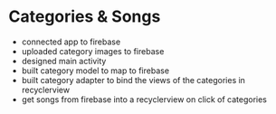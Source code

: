 # Categories & Songs
- connected app to firebase
- uploaded category images to firebase
- designed main activity
- built category model to map to firebase
- built category adapter to bind the views of the categories in recyclerview
- get songs from firebase into a recyclerview on click of categories
